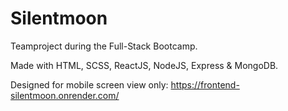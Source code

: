 # Silentmoon

Teamproject during the Full-Stack Bootcamp.

Made with HTML, SCSS, ReactJS, NodeJS, Express & MongoDB.

Designed for mobile screen view only:
https://frontend-silentmoon.onrender.com/
